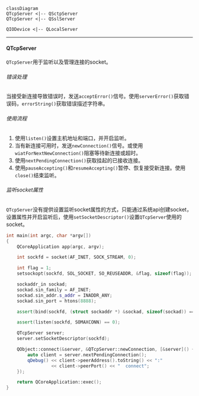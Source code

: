 ```mermaid
classDiagram
QTcpServer <|-- QSctpServer
QTcpServer <|-- QSslServer

QIODevice <|-- QLocalServer
```

---

#### QTcpServer

`QTcpServer`用于监听以及管理连接的socket。

###### 错误处理

当接受新连接导致错误时，发送`acceptError()`信号。使用`serverError()`获取错误码，`errorString()`获取错误描述字符串。

###### 使用流程

1. 使用`listen()`设置主机地址和端口，并开启监听。
2. 当有新连接可用时，发送`newConnection()`信号。或使用`wiatForNextNewConnection()`阻塞等待新连接或超时。
3. 使用`nextPendingConnection()`获取挂起的已接收连接。
4. 使用`pauseAccepting()`和`resumeAccepting()`暂停、恢复接受新连接。使用`close()`结束监听。

###### 监听socket属性

`QTcpServer`没有提供设置监听socket属性的方式，只能通过系统api创建socket，设置属性并开启监听后，使用`setSocketDescriptor()`设置`QTcpServer`使用的socket。

```cpp
int main(int argc, char *argv[])
{
    QCoreApplication app(argc, argv);

    int sockfd = socket(AF_INET, SOCK_STREAM, 0);

    int flag = 1;
    setsockopt(sockfd, SOL_SOCKET, SO_REUSEADDR, &flag, sizeof(flag));

    sockaddr_in sockad;
    sockad.sin_family = AF_INET;
    sockad.sin_addr.s_addr = INADDR_ANY;
    sockad.sin_port = htons(8888);

    assert(bind(sockfd, (struct sockaddr *) &sockad, sizeof(sockad)) == 0);

    assert(listen(sockfd, SOMAXCONN) == 0);

    QTcpServer server;
    server.setSocketDescriptor(sockfd);

    QObject::connect(&server, &QTcpServer::newConnection, [&server]() {
        auto client = server.nextPendingConnection();
        qDebug() << client->peerAddress().toString() << ":"
                 << client->peerPort() << "  connect";
    });

    return QCoreApplication::exec();
}
```

